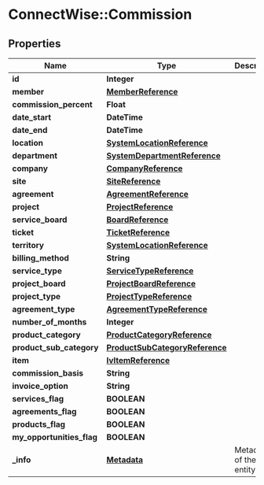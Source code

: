 # ConnectWise::Commission

## Properties
Name | Type | Description | Notes
------------ | ------------- | ------------- | -------------
**id** | **Integer** |  | [optional] 
**member** | [**MemberReference**](MemberReference.md) |  | 
**commission_percent** | **Float** |  | [optional] 
**date_start** | **DateTime** |  | [optional] 
**date_end** | **DateTime** |  | [optional] 
**location** | [**SystemLocationReference**](SystemLocationReference.md) |  | [optional] 
**department** | [**SystemDepartmentReference**](SystemDepartmentReference.md) |  | [optional] 
**company** | [**CompanyReference**](CompanyReference.md) |  | [optional] 
**site** | [**SiteReference**](SiteReference.md) |  | [optional] 
**agreement** | [**AgreementReference**](AgreementReference.md) |  | [optional] 
**project** | [**ProjectReference**](ProjectReference.md) |  | [optional] 
**service_board** | [**BoardReference**](BoardReference.md) |  | [optional] 
**ticket** | [**TicketReference**](TicketReference.md) |  | [optional] 
**territory** | [**SystemLocationReference**](SystemLocationReference.md) |  | [optional] 
**billing_method** | **String** |  | [optional] 
**service_type** | [**ServiceTypeReference**](ServiceTypeReference.md) |  | [optional] 
**project_board** | [**ProjectBoardReference**](ProjectBoardReference.md) |  | [optional] 
**project_type** | [**ProjectTypeReference**](ProjectTypeReference.md) |  | [optional] 
**agreement_type** | [**AgreementTypeReference**](AgreementTypeReference.md) |  | [optional] 
**number_of_months** | **Integer** |  | [optional] 
**product_category** | [**ProductCategoryReference**](ProductCategoryReference.md) |  | [optional] 
**product_sub_category** | [**ProductSubCategoryReference**](ProductSubCategoryReference.md) |  | [optional] 
**item** | [**IvItemReference**](IvItemReference.md) |  | [optional] 
**commission_basis** | **String** |  | [optional] 
**invoice_option** | **String** |  | [optional] 
**services_flag** | **BOOLEAN** |  | [optional] 
**agreements_flag** | **BOOLEAN** |  | [optional] 
**products_flag** | **BOOLEAN** |  | [optional] 
**my_opportunities_flag** | **BOOLEAN** |  | [optional] 
**_info** | [**Metadata**](Metadata.md) | Metadata of the entity | [optional] 


